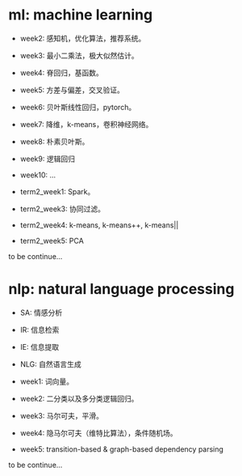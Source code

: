 # ml: machine learning

* week2: 感知机，优化算法，推荐系统。
* week3: 最小二乘法，极大似然估计。
* week4: 脊回归，基函数。
* week5: 方差与偏差，交叉验证。
* week6: 贝叶斯线性回归，pytorch。
* week7: 降维，k-means，卷积神经网络。
* week8: 朴素贝叶斯。
* week9: 逻辑回归
* week10: ...

* term2_week1: Spark。
* term2_week3: 协同过滤。
* term2_week4: k-means, k-means++, k-means||
* term2_week5: PCA

to be continue...

# nlp: natural language processing

* SA: 情感分析
* IR: 信息检索
* IE: 信息提取
* NLG: 自然语言生成

* week1: 词向量。
* week2: 二分类以及多分类逻辑回归。
* week3: 马尔可夫，平滑。
* week4: 隐马尔可夫（维特比算法），条件随机场。
* week5: transition-based & graph-based dependency parsing 

to be continue...
